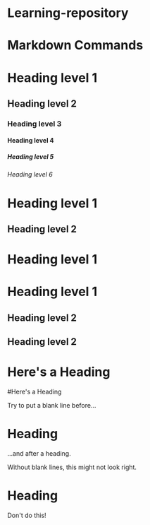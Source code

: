 # Learning-repository

# Markdown Commands

# Heading level 1
## Heading level 2
### Heading level 3
#### Heading level 4
##### Heading level 5
###### Heading level 6


Heading level 1
=================

Heading level 2
----------------

# Heading level 1
Heading level 1
=================
## Heading level 2
Heading level 2
-----------------

# Here's a Heading
#Here's a Heading


Try to put a blank line before...

# Heading

...and after a heading.

Without blank lines, this might not look right.
# Heading
Don't do this!